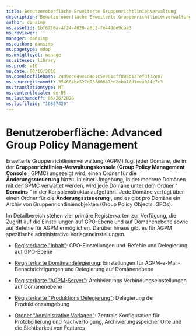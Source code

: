 ```yaml
---
title: Benutzeroberfläche Erweiterte Gruppenrichtlinienverwaltung
description: Benutzeroberfläche Erweiterte Gruppenrichtlinienverwaltung
author: dansimp
ms.assetid: 1bf67f6a-4f24-4020-a8c1-fe440de9caa3
ms.reviewer: ''
manager: dansimp
ms.author: dansimp
ms.pagetype: mdop
ms.mktglfcycl: manage
ms.sitesec: library
ms.prod: w10
ms.date: 06/16/2016
ms.openlocfilehash: 24d9ec649e1d4e1c5e901cffd86b127ef3f32e87
ms.sourcegitcommit: 354664bc527d93f80687cd2eba70d1eea024c7c3
ms.translationtype: MT
ms.contentlocale: de-DE
ms.lasthandoff: 06/26/2020
ms.locfileid: "10807420"
---
```

# Benutzeroberfläche: Advanced Group Policy Management


Erweiterte Gruppenrichtlinienverwaltung (AGPM) fügt jeder Domäne, die in der **Gruppenrichtlinien-Verwaltungskonsole (Group Policy Management Console** , GPMC) angezeigt wird, einen Ordner für die **Änderungssteuerung** hinzu. In einer Umgebung, in der mehrere Domänen mit der GPMC verwaltet werden, wird jede Domäne unter dem Ordner " **Domains** " in der Konsolenstruktur aufgeführt. Jede Domäne verfügt über einen Ordner für die **Änderungssteuerung** , und es gibt pro Domäne ein Archiv von Gruppenrichtlinienobjekten (Group Policy Objects, GPOs).

Im Detailbereich stehen vier primäre Registerkarten zur Verfügung, die Zugriff auf die Einstellungen auf GPO-Ebene und auf Domänenebene sowie auf Befehle für AGPM ermöglichen. Darüber hinaus gibt es für AGPM spezifische administrative Vorlageneinstellungen.

-   [Registerkarte "Inhalt"](contents-tab-agpm40.md): GPO-Einstellungen und-Befehle und Delegierung auf GPO-Ebene

-   [Registerkarte Domänendelegierung](domain-delegation-tab-agpm40.md): Einstellungen für AGPM-e-Mail-Benachrichtigungen und Delegierung auf Domänenebene

-   [Registerkarte "AGPM-Server"](agpm-server-tab-agpm40.md): Archivierungs Verbindungseinstellungen auf Domänenebene

-   [Registerkarte "Produktions Delegierung"](production-delegation-tab-agpm40.md): Delegierung der Produktionsumgebung

-   [Ordner "Administrative Vorlagen"](administrative-templates-folder-agpm40.md): Zentrale Konfiguration für Protokollierung und Nachverfolgung, Archivierungsspeicher Orte und die Sichtbarkeit von Features

 

 





